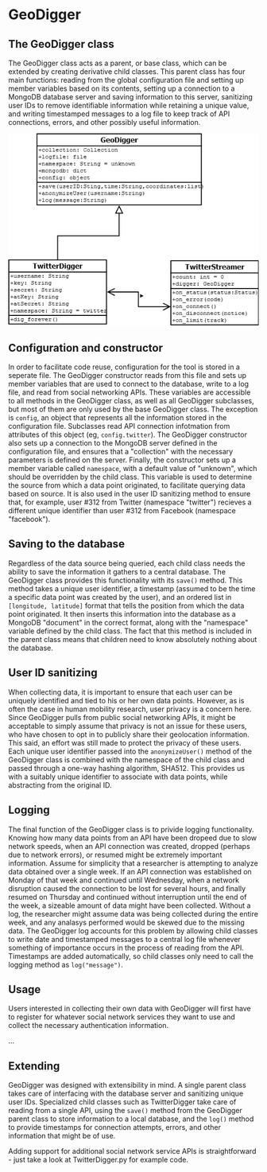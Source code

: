 # GeoDigger

## The GeoDigger class

The GeoDigger class acts as a parent, or base class, which can be
extended by creating derivative child classes. This parent class has
four main functions: reading from the global configuration file and
setting up member variables based on its contents, setting up a
connection to a MongoDB database server and saving information to this
server, sanitizing user IDs to remove identifiable information while
retaining a unique value, and writing timestamped messages to a log file
to keep track of API connections, errors, and other possibly useful
information.

![GeoDigger UML diagram.](GDUML.png "GeoDigger UML diagram.")

## Configuration and constructor

In order to facilitate code reuse, configuration for the tool is stored
in a seperate file. The GeoDigger constructor reads from this file and
sets up member variables that are used to connect to the database, write
to a log file, and read from social networking APIs. These variables are
accessible to all methods in the GeoDigger class, as well as all
GeoDigger subclasses, but most of them are only used by the base
GeoDigger class. The exception is `config`, an object that represents
all the information stored in the configuration file. Subclasses read
API connection infotmation from attributes of this object (eg,
`config.twitter`). The GeoDigger constructor also sets up a connection
to the MongoDB server defined in the configuration file, and ensures
that a "collection" with the necessary parameters is defined on the
server. Finally, the constructor sets up a member variable called
`namespace`, with a default value of "unknown", which should be
overridden by the child class. This variable is used to determine the
source from which a data point originated, to facilitate querying data
based on source. It is also used in the user ID sanitizing method to
ensure that, for example, user #312 from Twitter (namespace "twitter")
recieves a different unique identifier than user #312 from Facebook
(namespace "facebook").

## Saving to the database

Regardless of the data source being queried, each child class needs the
ability to save the information it gathers to a central database. The
GeoDigger class provides this functionality with its `save()` method.
This method takes a unique user identifier, a timestamp (assumed to be
the time a specific data point was created by the user), and an ordered
list in `[longitude, latitude]` format that tells the position from
which the data point originated. It then inserts this information into
the database as a MongoDB "document" in the correct format, along with
the "namespace" variable defined by the child class. The fact that this
method is included in the parent class means that children need to know
absolutely nothing about the database.

## User ID sanitizing

When collecting data, it is important to ensure that each user can be
uniquely identified and tied to his or her own data points. However, as
is often the case in human mobility research, user privacy is a concern
here. Since GeoDigger pulls from public social networking APIs, it might
be acceptable to simply assume that privacy is not an issue for these
users, who have chosen to opt in to publicly share their geolocation
information. This said, an effort was still made to protect the privacy
of these users. Each unique user identifier passed into the
`anonymizeUser()` method of the GeoDigger class is combined with the
namespace of the child class and passed through a one-way hashing
algorithm, SHA512. This provides us with a suitably unique identifier to
associate with data points, while abstracting from the original ID.

## Logging

The final function of the GeoDigger class is to privide logging
functionality. Knowing how many data points from an API have been
dropeed due to slow network speeds, when an API connection was created,
dropped (perhaps due to network errors), or resumed might be extremely
important information. Assume for simplicity that a researcher is
attempting to analyze data obtained over a single week. If an API
connection was established on Monday of that week and continued until
Wednesday, when a network disruption caused the connection to be lost
for several hours, and finally resumed on Thursday and continued without
interruption until the end of the week, a sizeable amount of data might
have been collected. Without a log, the researcher might assume data was
being collected during the entire week, and any analasys performed would
be skewed due to the missing data. The GeoDigger log accounts for this
problem by allowing child classes to write date and timestamped messages
to a central log file whenever something of importance occurs in the
process of reading from the API. Timestamps are added automatically, so
child classes only need to call the logging method as `log("message")`.

## Usage

Users interested in collecting their own data with GeoDigger will first
have to register for whatever social network services they want to use
and collect the necessary authentication information.

   ...


## Extending

GeoDigger was designed with extensibility in mind. A single parent class
takes care of interfacing with the database server and sanitizing unique
user IDs. Specialized child classes such as TwitterDigger take care of
reading from a single API, using the `save()` method from the GeoDigger
parent class to store information to a local database, and the `log()`
method to provide timestamps for connection attempts, errors, and other
information that might be of use.

Adding support for additional social network service APIs is
straightforward - just take a look at TwitterDigger.py for example
code.
